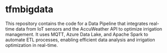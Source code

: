 # tfmbigdata
This repository contains the code for a Data Pipeline that integrates real-time data from IoT sensors and the AccuWeather API to optimize irrigation management. It uses MQTT, Azure Data Lake, and Apache Spark to automate ETL processes, enabling efficient data analysis and irrigation optimization in real-time.
